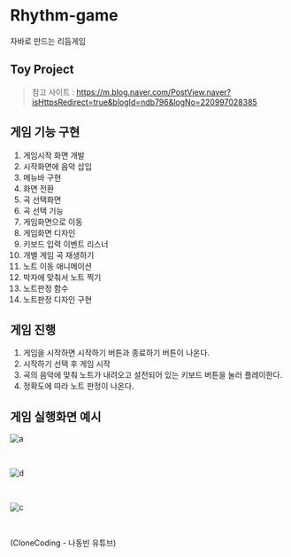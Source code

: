 # Rhythm-game
자바로 만드는 리듬게임 

## Toy Project 
> 참고 사이트 : https://m.blog.naver.com/PostView.naver?isHttpsRedirect=true&blogId=ndb796&logNo=220997028385
## 게임 기능 구현
1. 게임시작 화면 개발    
2. 시작화면에 음악 삽입    
3. 메뉴바 구현    
4. 화면 전환    
5. 곡 선택화면    
6. 곡 선택 기능    
7. 게임화면으로 이동    
8. 게임화면 디자인    
9. 키보드 입력 이벤트 리스너    
10. 개별 게임 곡 재생하기    
11. 노트 이동 애니메이션    
12. 박자에 맞춰서 노트 찍기    
13. 노트판정 함수    
14. 노트판정 디자인 구현    


## 게임 진행
1. 게임을 시작하면 시작하기 버튼과 종료하기 버튼이 나온다.     
2. 시작하기 선택 후 게임 시작    
3. 곡의 음악에 맞춰 노트가 내려오고 설전되어 있는 키보드 버튼을 눌러 플레이한다.    
4. 정확도에 따라 노트 판정이 나온다.    


## 게임 실행화면 예시
![a](https://user-images.githubusercontent.com/52366841/125402410-581e4600-e3ef-11eb-819f-e7dd13b642c9.PNG)

<br>

![d](https://user-images.githubusercontent.com/52366841/125402487-6cfad980-e3ef-11eb-8edf-cbd5d0a6c2f5.PNG)

<br>

![c](https://user-images.githubusercontent.com/52366841/125402453-64a29e80-e3ef-11eb-93c1-c16988400275.PNG)

<br>

(CloneCoding - 나동빈 유튜브)

